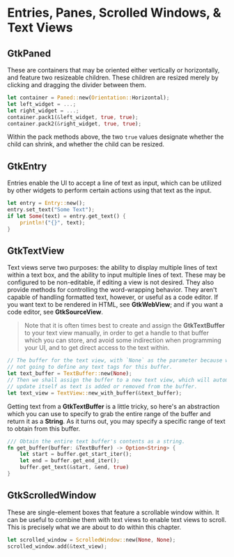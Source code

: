 # Entries, Panes, Scrolled Windows, & Text Views

## GtkPaned

These are containers that may be oriented either vertically or horizontally, and feature two
resizeable children. These children are resized merely by clicking and dragging the divider
between them.

```rust
let container = Paned::new(Orientation::Horizontal);
let left_widget = ...;
let right_widget = ...;
container.pack1(&left_widget, true, true);
container.pack2(&right_widget, true, true);
```

Within the pack methods above, the two `true` values designate whether the child can shrink,
and whether the child can be resized.

## GtkEntry

Entries enable the UI to accept a line of text as input, which can be utilized by other widgets
to perform certain actions using that text as the input.

```rust
let entry = Entry::new();
entry.set_text("Some Text");
if let Some(text) = entry.get_text() {
    println!("{}", text);
}
```

## GtkTextView

Text views serve two purposes: the ability to display multiple lines of text within a text box,
and the ability to input multiple lines of text. These may be configured to be non-editable,
if editing a view is not desired. They also provide methods for controlling the word-wrapping
behavior. They aren't capable of handling formatted text, however, or useful as a code editor.
If you want text to be rendered in HTML, see **GtkWebView**; and if you want a code editor, see
**GtkSourceView**.

> Note that it is often times best to create and assign the **GtkTextBuffer** to your text view
> manually, in order to get a handle to that buffer which you can store, and avoid some
> indirection when programming your UI, and to get direct access to the text within.

```rust
// The buffer for the text view, with `None` as the parameter because we are
// not going to define any text tags for this buffer.
let text_buffer = TextBuffer::new(None);
// Then we shall assign the buffer to a new text view, which will automatically
// update itself as text is added or removed from the buffer.
let text_view = TextView::new_with_buffer(&text_buffer);
```

Getting text from a **GtkTextBuffer** is a little tricky, so here's an abstraction which you
can use to specify to grab the entire range of the buffer and return it as a **String**. As it
turns out, you may specify a specific range of text to obtain from this buffer.

```rust
/// Obtain the entire text buffer's contents as a string.
fn get_buffer(buffer: &TextBuffer) -> Option<String> {
    let start = buffer.get_start_iter();
    let end = buffer.get_end_iter();
    buffer.get_text(&start, &end, true)
}
```

## GtkScrolledWindow

These are single-element boxes that feature a scrollable window within. It can be useful to combine
them with text views to enable text views to scroll. This is precisely what we are about to do
within this chapter.

```rust
let scrolled_window = ScrolledWindow::new(None, None);
scrolled_window.add(&text_view);
```